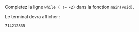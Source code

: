 Completez la ligne `while ( != 42)` dans la fonction `main(void)`.

Le terminal devra afficher :

	714212835